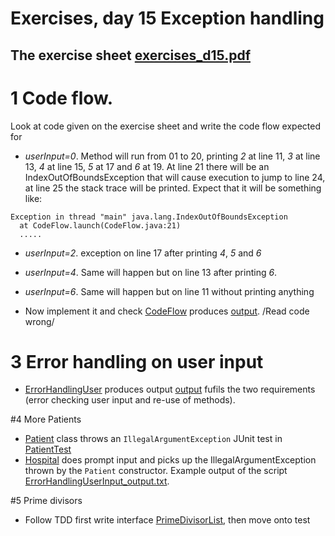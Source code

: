 # Exercises, day 15 Exception handling

## The exercise sheet [exercises_d15.pdf](exercises_d15.pdf) 

# 1 Code flow.
Look at code given on the exercise sheet and write the code flow expected for
* *userInput=0*. Method will run from 01 to 20, printing *2* at line 11, *3* at line 13, 
  *4* at line 15, *5* at 17 and *6* at 19.
  At line 21 there will be an IndexOutOfBoundsException that will cause execution to jump 
  to line 24, at line 25 the stack trace will be printed. Expect that it will be something like:

```
Exception in thread "main" java.lang.IndexOutOfBoundsException
  at CodeFlow.launch(CodeFlow.java:21)
  .....
```

* *userInput=2*. exception on line 17 after printing *4*, *5* and *6*
* *userInput=4*. Same will happen but on line 13 after printing *6*.
* *userInput=6*. Same will happen but on line 11 without printing anything


* Now implement it and check [CodeFlow](src/e01codeflow/CodeFlow.java)
  produces [output](CodeFlow_out.txt). /Read code wrong/ 


# 3 Error handling on user input
* [ErrorHandlingUser](src/e03ErrorHandlingUserInput/ErrorHandlingUser.java) produces output
[output](ErrorHandlingUserInput_output.txt) fufils the two requirements (error checking user input and
re-use of methods).

#4 More Patients

* [Patient](src/e04morepatients/Patient.java) class throws an `IllegalArgumentException` JUnit test in 
[PatientTest](src/e04morepatients/PatientTest.java)
* [Hospital](src/e04morepatients/Hospital.java) does prompt input and 
picks up the IllegalArgumentException thrown by the  `Patient` constructor. Example output of the
script [ErrorHandlingUserInput_output.txt](ErrorHandlingUserInput_output.txt).


#5 Prime divisors
* Follow TDD first write interface [PrimeDivisorList](src/e05primedivisorlist/PrimeDivisorList.java), 
  then move onto test

